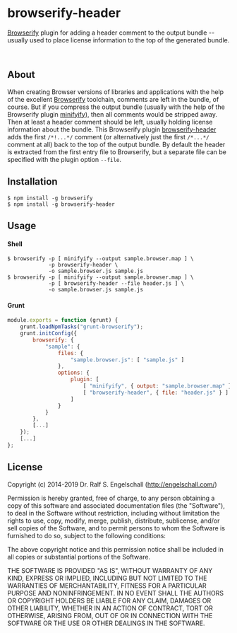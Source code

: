 
browserify-header
=================

[Browserify](http://browserify.org/) plugin for adding a header comment
to the output bundle -- usually used to place license information to
the top of the generated bundle.

<p/>
<img src="https://nodei.co/npm/browserify-header.png?downloads=true&stars=true" alt=""/>

<p/>
<img src="https://david-dm.org/rse/browserify-header.png" alt=""/>

About
-----

When creating Browser versions of libraries and applications with the
help of the excellent [Browserify](http://browserify.org/) toolchain,
comments are left in the bundle, of course. But if you compress
the output bundle (usually with the help of the Browserify plugin
[minifyify](https://www.npmjs.com/package/minifyify)), then all comments
would be stripped away. Then at least a header comment should be left,
usually holding license information about the bundle.
This Browserify plugin [browserify-header](https://www.npmjs.com/package/browserify-header)
adds the first `/*!...*/` comment (or alternatively just the first `/*...*/` comment at all)
back to the top of the output bundle. By default the header is extracted
from the first entry file to Browserify, but a separate file can be
specified with the plugin option `--file`.

Installation
------------

```shell
$ npm install -g browserify
$ npm install -g browserify-header
```

Usage
-----

#### Shell

```shell
$ browserify -p [ minifyify --output sample.browser.map ] \
             -p browserify-header \
             -o sample.browser.js sample.js
$ browserify -p [ minifyify --output sample.browser.map ] \
             -p [ browserify-header --file header.js ] \
             -o sample.browser.js sample.js
```

#### Grunt

```js
module.exports = function (grunt) {
    grunt.loadNpmTasks("grunt-browserify");
    grunt.initConfig({
        browserify: {
            "sample": {
                files: {
                    "sample.browser.js": [ "sample.js" ]
                },
                options: {
                    plugin: [
                        [ "minifyify", { output: "sample.browser.map" } ],
                        [ "browserify-header", { file: "header.js" } ]
                    ]
                }
            }
        },
        [...]
    });
    [...]
};
```

License
-------

Copyright (c) 2014-2019 Dr. Ralf S. Engelschall (http://engelschall.com/)

Permission is hereby granted, free of charge, to any person obtaining
a copy of this software and associated documentation files (the
"Software"), to deal in the Software without restriction, including
without limitation the rights to use, copy, modify, merge, publish,
distribute, sublicense, and/or sell copies of the Software, and to
permit persons to whom the Software is furnished to do so, subject to
the following conditions:

The above copyright notice and this permission notice shall be included
in all copies or substantial portions of the Software.

THE SOFTWARE IS PROVIDED "AS IS", WITHOUT WARRANTY OF ANY KIND,
EXPRESS OR IMPLIED, INCLUDING BUT NOT LIMITED TO THE WARRANTIES OF
MERCHANTABILITY, FITNESS FOR A PARTICULAR PURPOSE AND NONINFRINGEMENT.
IN NO EVENT SHALL THE AUTHORS OR COPYRIGHT HOLDERS BE LIABLE FOR ANY
CLAIM, DAMAGES OR OTHER LIABILITY, WHETHER IN AN ACTION OF CONTRACT,
TORT OR OTHERWISE, ARISING FROM, OUT OF OR IN CONNECTION WITH THE
SOFTWARE OR THE USE OR OTHER DEALINGS IN THE SOFTWARE.

